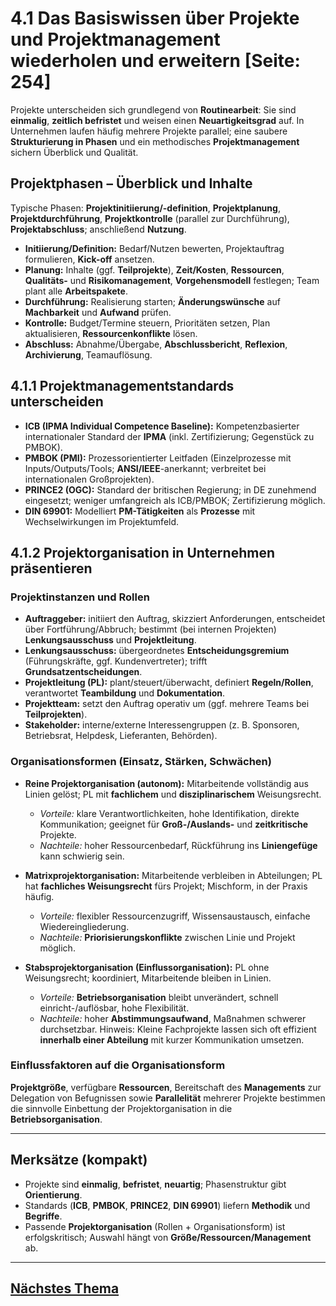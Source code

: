# 4.1 Das Basiswissen über Projekte und Projektmanagement wiederholen und erweitern [Seite: 254]

Projekte unterscheiden sich grundlegend von **Routinearbeit**: Sie sind **einmalig**, **zeitlich befristet** und weisen einen **Neuartigkeitsgrad** auf. In Unternehmen laufen häufig mehrere Projekte parallel; eine saubere **Strukturierung in Phasen** und ein methodisches **Projektmanagement** sichern Überblick und Qualität. 

## Projektphasen – Überblick und Inhalte

Typische Phasen: **Projektinitiierung/-definition**, **Projektplanung**, **Projektdurchführung**, **Projektkontrolle** (parallel zur Durchführung), **Projektabschluss**; anschließend **Nutzung**.

* **Initiierung/Definition:** Bedarf/Nutzen bewerten, Projektauftrag formulieren, **Kick-off** ansetzen.
* **Planung:** Inhalte (ggf. **Teilprojekte**), **Zeit/Kosten**, **Ressourcen**, **Qualitäts-** und **Risikomanagement**, **Vorgehensmodell** festlegen; Team plant alle **Arbeitspakete**.
* **Durchführung:** Realisierung starten; **Änderungswünsche** auf **Machbarkeit** und **Aufwand** prüfen.
* **Kontrolle:** Budget/Termine steuern, Prioritäten setzen, Plan aktualisieren, **Ressourcenkonflikte** lösen.
* **Abschluss:** Abnahme/Übergabe, **Abschlussbericht**, **Reflexion**, **Archivierung**, Teamauflösung.

## 4.1.1 Projektmanagementstandards unterscheiden

* **ICB (IPMA Individual Competence Baseline):** Kompetenzbasierter internationaler Standard der **IPMA** (inkl. Zertifizierung; Gegenstück zu PMBOK).
* **PMBOK (PMI):** Prozessorientierter Leitfaden (Einzelprozesse mit Inputs/Outputs/Tools; **ANSI/IEEE**-anerkannt; verbreitet bei internationalen Großprojekten).
* **PRINCE2 (OGC):** Standard der britischen Regierung; in DE zunehmend eingesetzt; weniger umfangreich als ICB/PMBOK; Zertifizierung möglich.
* **DIN 69901:** Modelliert **PM-Tätigkeiten** als **Prozesse** mit Wechselwirkungen im Projektumfeld.

## 4.1.2 Projektorganisation in Unternehmen präsentieren

### Projektinstanzen und Rollen

* **Auftraggeber:** initiiert den Auftrag, skizziert Anforderungen, entscheidet über Fortführung/Abbruch; bestimmt (bei internen Projekten) **Lenkungsausschuss** und **Projektleitung**.
* **Lenkungsausschuss:** übergeordnetes **Entscheidungsgremium** (Führungskräfte, ggf. Kundenvertreter); trifft **Grundsatzentscheidungen**.
* **Projektleitung (PL):** plant/steuert/überwacht, definiert **Regeln/Rollen**, verantwortet **Teambildung** und **Dokumentation**.
* **Projektteam:** setzt den Auftrag operativ um (ggf. mehrere Teams bei **Teilprojekten**).
* **Stakeholder:** interne/externe Interessengruppen (z. B. Sponsoren, Betriebsrat, Helpdesk, Lieferanten, Behörden).

### Organisationsformen (Einsatz, Stärken, Schwächen)

* **Reine Projektorganisation (autonom):** Mitarbeitende vollständig aus Linien gelöst; PL mit **fachlichem** und **disziplinarischem** Weisungsrecht.

  * *Vorteile:* klare Verantwortlichkeiten, hohe Identifikation, direkte Kommunikation; geeignet für **Groß-/Auslands-** und **zeitkritische** Projekte.
  * *Nachteile:* hoher Ressourcenbedarf, Rückführung ins **Liniengefüge** kann schwierig sein.
* **Matrixprojektorganisation:** Mitarbeitende verbleiben in Abteilungen; PL hat **fachliches Weisungsrecht** fürs Projekt; Mischform, in der Praxis häufig.

  * *Vorteile:* flexibler Ressourcenzugriff, Wissensaustausch, einfache Wiedereingliederung.
  * *Nachteile:* **Priorisierungskonflikte** zwischen Linie und Projekt möglich.
* **Stabsprojektorganisation (Einflussorganisation):** PL ohne Weisungsrecht; koordiniert, Mitarbeitende bleiben in Linien.

  * *Vorteile:* **Betriebsorganisation** bleibt unverändert, schnell einricht-/auflösbar, hohe Flexibilität.
  * *Nachteile:* hoher **Abstimmungsaufwand**, Maßnahmen schwerer durchsetzbar.
    Hinweis: Kleine Fachprojekte lassen sich oft effizient **innerhalb einer Abteilung** mit kurzer Kommunikation umsetzen.

### Einflussfaktoren auf die Organisationsform

**Projektgröße**, verfügbare **Ressourcen**, Bereitschaft des **Managements** zur Delegation von Befugnissen sowie **Parallelität** mehrerer Projekte bestimmen die sinnvolle Einbettung der Projektorganisation in die **Betriebsorganisation**. 

---

## Merksätze (kompakt)

* Projekte sind **einmalig**, **befristet**, **neuartig**; Phasenstruktur gibt **Orientierung**. 
* Standards (**ICB**, **PMBOK**, **PRINCE2**, **DIN 69901**) liefern **Methodik** und **Begriffe**. 
* Passende **Projektorganisation** (Rollen + Organisationsform) ist erfolgskritisch; Auswahl hängt von **Größe/Ressourcen/Management** ab.

---

## [Nächstes Thema](./4.1.1_Projektmanagementstandards_unterscheiden.md)